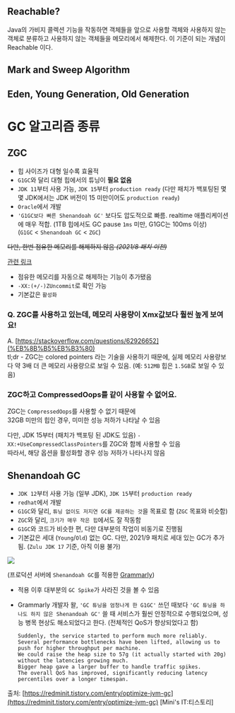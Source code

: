 ## Reachable?

Java의 가비지 콜렉션 기능을 작동하면 객체들을 앞으로 사용할 객체와 사용하지 않는 객체로 분류하고 사용하지 않는 객체들을 메모리에서 해제한다. 이 기준이 되는 개념이 Reachable 이다.


## Mark and Sweep Algorithm


## Eden, Young Generation, Old Generation



# GC 알고리즘 종류

## ZGC

-   힙 사이즈가 대형 일수록 효율적
-   `G1GC`와 달리 대형 힙에서의 튜닝이 **필요 없음**
-   `JDK 11`부터 사용 가능, `JDK 15`부터 `production ready` (다만 패치가 백포팅된 몇몇 JDK에서는 JDK 버전이 15 미만이어도 `production ready`)
-   `Oracle`에서 개발
-   `'G1GC보다 빠른 Shenandoah GC'` 보다도 압도적으로 빠름. realtime 애플리케이션에 매우 적합. (1TB 힙에서도 GC pause `1ms` 미만, G1GC는 100ms 이상)  
    (`G1GC` < `Shenandoah GC` < `ZGC`)

~~다만, 한번 점유한 메모리를 해제하지 않음 _(2021/8 패치 이전)_~~

[관련 링크](https://openjdk.java.net/jeps/351)

-   점유한 메모리를 자동으로 해제하는 기능이 추가됐음
-   `-XX:(+/-)ZUncommit`로 확인 가능
-   기본값은 `활성화`

### Q. ZGC를 사용하고 있는데, 메모리 사용량이 Xmx값보다 훨씬 높게 보여요!

A. [https://stackoverflow.com/questions/62926652](%EB%8B%B5%EB%B3%80)  
tl;dr - ZGC는 colored pointers 라는 기술을 사용하기 때문에, 실제 메모리 사용량보다 약 3배 더 큰 메모리 사용량으로 보일 수 있음. (예: `512MB` 힙은 `1.5GB`로 보일 수 있음)

### ZGC하고 CompressedOops를 같이 사용할 수 없어요.

ZGC는 `CompressedOops`를 사용할 수 없기 때문에  
32GB 미만의 힙인 경우, 미미한 성능 저하가 나타날 수 있음

다만, JDK 15부터 (패치가 백포팅 된 JDK도 있음) `-XX:+UseCompressedClassPointers`를 ZGC와 함께 사용할 수 있음  
따라서, 해당 옵션을 활성화할 경우 성능 저하가 나타나지 않음

## Shenandoah GC

-   `JDK 12`부터 사용 가능 (일부 JDK), `JDK 15`부터 `production ready`
-   `redhat`에서 개발
-   `G1GC`와 달리, `튜닝 없이도 저지연 GC를 제공하는 것`을 목표로 함 (`ZGC` 목표와 비슷함)
-   `ZGC`와 달리, `크기가 매우 작은 힙`에서도 잘 작동함
-   `G1GC`와 코드가 비슷한 편, 다만 대부분의 작업이 비동기로 진행됨
-   기본값은 세대 (`Young`/`Old`) 없는 GC. 다만, 2021/9 패치로 세대 있는 GC가 추가됨. (`Zulu JDK 17` 기준, 아직 이용 불가)

![](https://blog.kakaocdn.net/dn/vo2P9/btrg2hK8Mvo/4K2zmq9yKOuZvh0iFbO8O1/img.jpg)

(프로덕션 서버에 `Shenandoah GC`를 적용한 [Grammarly](https://www.grammarly.com/))

-   적용 이후 대부분의 `GC Spike`가 사라진 것을 볼 수 있음
    
-   Grammarly 개발자 왈, `'GC 튜닝을 엄청나게 한 G1GC'` 쓰던 때보다 `'GC 튜닝을 하나도 하지 않은 Shenandoah GC'` 쓸 때 서비스가 훨씬 안정적으로 수행되었으며, 성능 병목 현상도 해소되었다고 한다. (전체적인 QoS가 향상되었다고 함)
    
    ```
    Suddenly, the service started to perform much more reliably.
    Several performance bottlenecks have been lifted, allowing us to push for higher throughput per machine.
    We could raise the heap size to 57g (it actually started with 20g) without the latencies growing much.
    Bigger heap gave a larger buffer to handle traffic spikes.
    The overall QoS has improved, significantly reducing latency percentiles over a longer timespan.
    ```
    

출처: [https://redminit.tistory.com/entry/optimize-jvm-gc](https://redminit.tistory.com/entry/optimize-jvm-gc) [Mini's IT:티스토리]